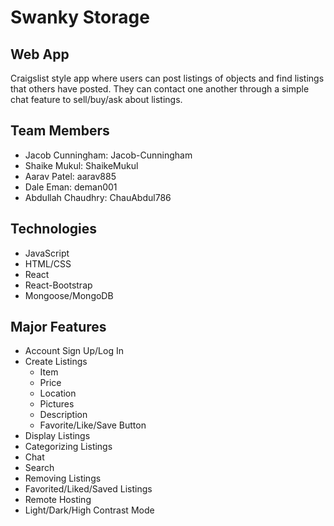 # Swanky Storage
## Web App
Craigslist style app where users can post listings of objects and find listings that others have posted. They can contact one another through a simple chat feature to sell/buy/ask about listings. 
## Team Members
- Jacob Cunningham: Jacob-Cunningham
- Shaike Mukul: ShaikeMukul
- Aarav Patel: aarav885
- Dale Eman: deman001
- Abdullah Chaudhry: ChauAbdul786
## Technologies
- JavaScript
- HTML/CSS
- React 
- React-Bootstrap
- Mongoose/MongoDB
## Major Features
- Account Sign Up/Log In
- Create Listings
  - Item
  - Price
  - Location
  - Pictures
  - Description
  - Favorite/Like/Save Button
- Display Listings
- Categorizing Listings
- Chat
- Search
- Removing Listings
- Favorited/Liked/Saved Listings 
- Remote Hosting
- Light/Dark/High Contrast Mode
